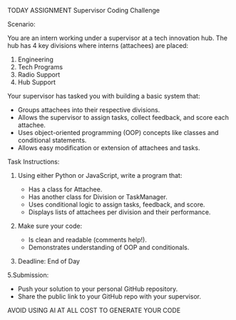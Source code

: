 TODAY ASSIGNMENT
Supervisor Coding Challenge

Scenario:

You are an intern working under a supervisor at a tech innovation hub. The hub has 4 key divisions where interns (attachees) are placed:

1. Engineering
2. Tech Programs
3. Radio Support
4. Hub Support

Your supervisor has tasked you with building a basic system that:

* Groups attachees into their respective divisions.
* Allows the supervisor to assign tasks, collect feedback, and score each attachee.
* Uses object-oriented programming (OOP) concepts like classes and conditional statements.
* Allows easy modification or extension of attachees and tasks.

Task Instructions:

1. Using either Python or JavaScript, write a program that:

   * Has a class for Attachee.
   * Has another class for Division or TaskManager.
   * Uses conditional logic to assign tasks, feedback, and score.
   * Displays lists of attachees per division and their performance.

2. Make sure your code:

   * Is clean and readable (comments help!).
   * Demonstrates understanding of OOP and conditionals.
4. Deadline: End of Day

5.Submission:

   * Push your solution to your personal GitHub repository.
   * Share the public link to your GitHub repo with your supervisor.

AVOID USING AI AT ALL COST TO GENERATE YOUR CODE
